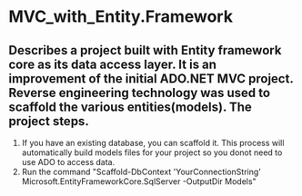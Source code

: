 # MVC_with_Entity.Framework
Describes a project built with Entity framework core as its data access layer. It is an improvement of the initial ADO.NET MVC project. Reverse engineering technology was used to scaffold the various entities(models).
The project steps.
--------------------
1. If you have an existing database, you can scaffold it. This process will automatically build models files for your project so you donot need to use ADO to access data.
2. Run the command "Scaffold-DbContext 'YourConnectionString' Microsoft.EntityFrameworkCore.SqlServer -OutputDir Models"
